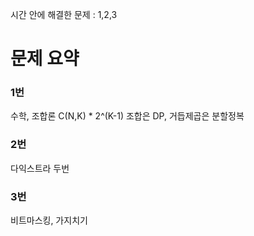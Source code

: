 시간 안에 해결한 문제 : 1,2,3

# 문제 요약

### 1번

수학, 조합론
C(N,K) * 2^(K-1)
조합은 DP, 거듭제곱은 분할정복

### 2번

다익스트라 두번

### 3번

비트마스킹, 가지치기